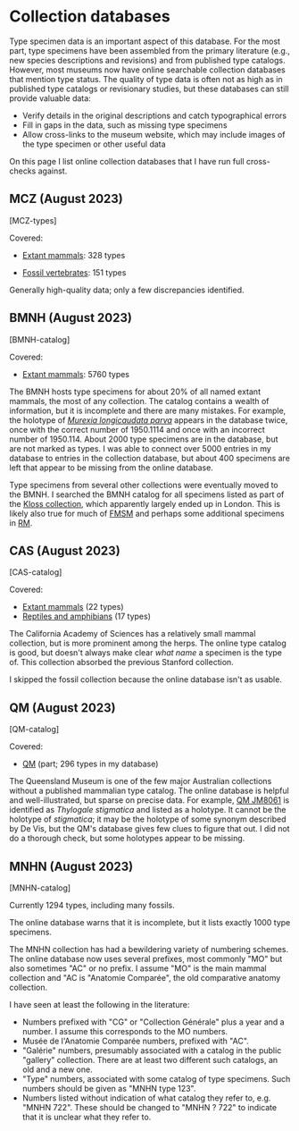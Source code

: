 # Collection databases

Type specimen data is an important aspect of this database. For the most part, type
specimens have been assembled from the primary literature (e.g., new species
descriptions and revisions) and from published type catalogs. However, most museums now
have online searchable collection databases that mention type status. The quality of
type data is often not as high as in published type catalogs or revisionary studies, but
these databases can still provide valuable data:

- Verify details in the original descriptions and catch typographical errors
- Fill in gaps in the data, such as missing type specimens
- Allow cross-links to the museum website, which may include images of the type specimen
  or other useful data

On this page I list online collection databases that I have run full cross-checks
against.

## MCZ (August 2023)

[MCZ-types]

Covered:

- [Extant mammals](</c/MCZ_(Mammalogy)>): 328 types

* [Fossil vertebrates](</c/MCZ_(Vertebrate_Paleontology)>): 151 types

Generally high-quality data; only a few discrepancies identified.

## BMNH (August 2023)

[BMNH-catalog]

Covered:

- [Extant mammals](</c/BMNH_(mammals)>): 5760 types

The BMNH hosts type specimens for about 20% of all named extant mammals, the most of any
collection. The catalog contains a wealth of information, but it is incomplete and there
are many mistakes. For example, the holotype of [_Murexia longicaudata parva_](/n/4615)
appears in the database twice, once with the correct number of 1950.1114 and once with
an incorrect number of 1950.114. About 2000 type specimens are in the database, but are
not marked as types. I was able to connect over 5000 entries in my database to entries
in the collection database, but about 400 specimens are left that appear to be missing
from the online database.

Type specimens from several other collections were eventually moved to the BMNH. I
searched the BMNH catalog for all specimens listed as part of the
[Kloss collection](/c/CBK), which apparently largely ended up in London. This is likely
also true for much of [FMSM](/c/FMSM) and perhaps some additional specimens in
[RM](c/ZRC).

## CAS (August 2023)

[CAS-catalog]

Covered:

- [Extant mammals](</c/CAS_(Ornithology_&_Mammalogy)>) (22 types)
- [Reptiles and amphibians](</c/CAS_(Herpetology)>) (17 types)

The California Academy of Sciences has a relatively small mammal collection, but is more
prominent among the herps. The online type catalog is good, but doesn't always make
clear _what name_ a specimen is the type of. This collection absorbed the previous
Stanford collection.

I skipped the fossil collection because the online database isn't as usable.

## QM (August 2023)

[QM-catalog]

Covered:

- [QM](/c/QM) (part; 296 types in my database)

The Queensland Museum is one of the few major Australian collections without a published
mammalian type catalog. The online database is helpful and well-illustrated, but sparse
on precise data. For example,
[QM JM8061](https://collections.qm.qld.gov.au/objects/VE110266/thylogale-stigmatica) is
identified as _Thylogale stigmatica_ and listed as a holotype. It cannot be the holotype
of _stigmatica_; it may be the holotype of some synonym described by De Vis, but the
QM's database gives few clues to figure that out. I did not do a thorough check, but
some holotypes appear to be missing.

## MNHN (August 2023)

[MNHN-catalog]

Currently 1294 types, including many fossils.

The online database warns that it is incomplete, but it lists exactly 1000 type
specimens.

The MNHN collection has had a bewildering variety of numbering schemes. The online
database now uses several prefixes, most commonly "MO" but also sometimes "AC" or no
prefix. I assume "MO" is the main mammal collection and "AC is "Anatomie Comparée", the
old comparative anatomy collection.

I have seen at least the following in the literature:

- Numbers prefixed with "CG" or "Collection Générale" plus a year and a number. I assume
  this corresponds to the MO numbers.
- Musée de l'Anatomie Comparée numbers, prefixed with "AC".
- "Galérie" numbers, presumably associated with a catalog in the public "gallery"
  collection. There are at least two different such catalogs, an old and a new one.
- "Type" numbers, associated with some catalog of type specimens. Such numbers should be
  given as "MNHN type 123".
- Numbers listed without indication of what catalog they refer to, e.g. "MNHN 722".
  These should be changed to "MNHN ? 722" to indicate that it is unclear what they refer
  to.
